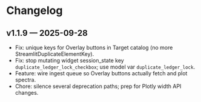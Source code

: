 # Changelog

## v1.1.9 — 2025-09-28
- Fix: unique keys for Overlay buttons in Target catalog (no more StreamlitDuplicateElementKey).
- Fix: stop mutating widget session_state key `duplicate_ledger_lock_checkbox`; use model var `duplicate_ledger_lock`.
- Feature: wire ingest queue so Overlay buttons actually fetch and plot spectra.
- Chore: silence several deprecation paths; prep for Plotly width API changes.
